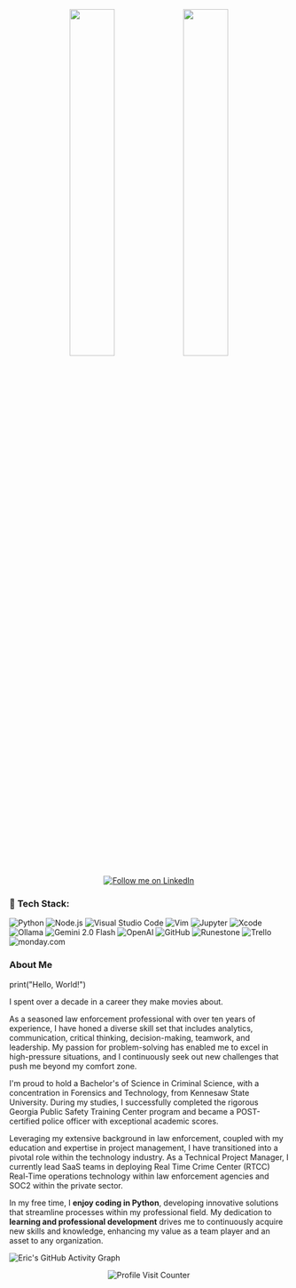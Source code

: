 <div align="center">
  <img src="https://github-readme-stats.vercel.app/api?username=ericmaddox&show_icons=true&theme=tokyonight&rank_icon=github" width="40%" />
  <img src="https://github-readme-stats.vercel.app/api/top-langs/?username=ericmaddox&theme=tokyonight" width="40%" />
</div>


<div align="center">
  <a href="https://www.linkedin.com/in/ericmaddox270/" target="_blank">
    <img src="https://img.shields.io/badge/Follow%20me%20on-LinkedIn-0A66C2?style=for-the-badge&logo=linkedin&logoColor=white" alt="Follow me on LinkedIn">
  </a>
</div>

### 🚀 **Tech Stack:**
![Python](https://img.shields.io/badge/-Python-3776AB?style=flat-square&logo=python&logoColor=white)
![Node.js](https://img.shields.io/badge/-Node.js-339933?style=flat-square&logo=node.js&logoColor=white)
![Visual Studio Code](https://img.shields.io/badge/-Visual%20Studio%20Code-0078D4?style=flat-square&logo=visual-studio-code&logoColor=white)
![Vim](https://img.shields.io/badge/-Vim-019733?style=flat-square&logo=vim&logoColor=white)
![Jupyter](https://img.shields.io/badge/-Jupyter-F37626?style=flat-square&logo=jupyter&logoColor=white)
![Xcode](https://img.shields.io/badge/-Xcode-147EFB?style=flat-square&logo=xcode&logoColor=white)
![Ollama](https://img.shields.io/badge/-Ollama-FF5733?style=flat-square&logo=ollama&logoColor=white)
![Gemini 2.0 Flash](https://img.shields.io/badge/-Gemini%202.0%20Flash-4B9CD3?style=flat-square&logo=gemini&logoColor=white)
![OpenAI](https://img.shields.io/badge/-OpenAI-000000?style=flat-square&logo=openai&logoColor=white)
![GitHub](https://img.shields.io/badge/-GitHub-181717?style=flat-square&logo=github&logoColor=white)
![Runestone](https://img.shields.io/badge/-Runestone-008C4B?style=flat-square&logo=runestone&logoColor=white)
![Trello](https://img.shields.io/badge/-Trello-0052CC?style=flat-square&logo=trello&logoColor=white)
![monday.com](https://img.shields.io/badge/-monday.com-FF6F00?style=flat-square&logo=monday&logoColor=white)





### About Me

print("Hello, World!")

I spent over a decade in a career they make movies about. 

As a seasoned law enforcement professional with over ten years of experience, I have 
honed a diverse skill set that includes analytics, communication, critical thinking, 
decision-making, teamwork, and leadership. My passion for problem-solving 
has enabled me to excel in high-pressure situations, and I continuously 
seek out new challenges that push me beyond my comfort zone.

I'm proud to hold a Bachelor's of Science in Criminal Science, with a 
concentration in Forensics and Technology, from Kennesaw State University. 
During my studies, I successfully completed the rigorous Georgia Public 
Safety Training Center program and became a POST-certified police officer 
with exceptional academic scores.

Leveraging my extensive background in law enforcement, coupled with my 
education and expertise in project management, I have transitioned into 
a pivotal role within the technology industry. As a Technical Project 
Manager, I currently lead SaaS teams in deploying Real Time Crime Center 
(RTCC) Real-Time operations technology within law enforcement agencies 
and SOC2 within the private sector.

In my free time, I **enjoy coding in Python**, developing innovative 
solutions that streamline processes within my professional field. My 
dedication to **learning and professional development** drives me to 
continuously acquire new skills and knowledge, enhancing my value as a 
team player and an asset to any organization.

![Eric's GitHub Activity Graph](https://github-readme-activity-graph.vercel.app/graph?username=ericmaddox&bg_color=1a1b27&color=70a5fd&line=70a5fd&point=34d399&area=true&hide_border=true&custom_title=Eric's%20GitHub%20Activity%20Graph)

<div align="center">
  <img src="https://komarev.com/ghpvc/?username=ericmaddox&style=for-the-badge&color=ff6b81&labelColor=9b59b6" alt="Profile Visit Counter" />
</div>


<!---
ericmaddox/ericmaddox is a ✨ special ✨ repository because its `README.md` (this file) appears on your GitHub profile.
You can click the Preview link to take a look at your changes.
--->
